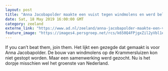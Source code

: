 ```yaml
---
layout: post
title: "Anna Jacobapolder maakte een vuist tegen windmolens en werd beloond"
date: Sat, 18 May 2019 16:00:00 GMT
category: zeeland
externe_link: "https://www.ad.nl/zeeland/anna-jacobapolder-maakte-een-vuist-tegen-windmolens-en-werd-beloond~a62fac41/"
feature_image: "https://images4.persgroep.net/rcs/k650Q4FPjgxZil2yVbl1eZpTwBo/diocontent/148518219/_fitwidth/400/?appId=21791a8992982cd8da851550a453bd7f&quality=0.7"
---
```


If you can’t beat them, join them. Het lijkt een gezegde dat gemaakt is voor Anna Jacobapolder. De bouw van windmolens op de Krammersluizen kon niet gestopt worden. Maar een samenwerking werd gezocht. Nu is het dorpje misschien wel het groenste van Nederland.
